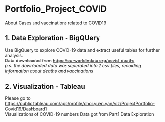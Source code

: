 # Portfolio_Project_COVID
About Cases and vaccinations related to COVID19

## 1. Data Exploration - BigQUery
Use BigQuery to explore COVID-19 data and extract useful tables for further analysis. \
Data downloaded from https://ourworldindata.org/covid-deaths \
_p.s. the downloaded data was seperated into 2 csv files, recording information about deaths and vaccinations_

## 2. Visualization - Tableau
Please go to https://public.tableau.com/app/profile/choi.yuen.yan/viz/ProjectPortfolio-Covid19/Dashboard1 \
Visualizations of COVID-19 numbers
Data got from Part1 Data Exploration
